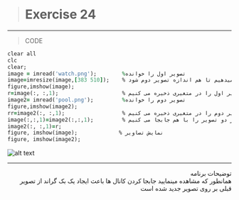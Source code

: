 > # Exercise 24

***
>CODE

```ruby
clear all
clc
clear;
image = imread('watch.png');        %تصویر اول را خوانده
image=imresize(image,[383 510]);    % تصویر اول را تغییر سایز میدهیم تا هم اندازه تصویر دوم شود
figure,imshow(image); 
r=image(:, :,1);                    % کانال قرمز تصویر اول را در متغیری ذخیره می کنیم
image2= imread('pool.png');         %تصویر دوم را خوانده
figure,imshow(image2);
rr=image2(:, :,1);                  % کانال قرمز تصویر دوم را در متغیری ذخیره می کنیم
image(:,:,1)=image2(:,:,1);         % کانال قرمز دو تصویر را با هم جابجا می کنیم
image2(:, :,1)=r;
figure, imshow(image);             % نمایش تصاویر
figure, imshow(image2);
```
![alt text](https://github.com/semnan-university-ai/image-processing-class/upload/main/excersiecs/faeze75/24)
***
<div dir="rtl">
توضیحات برنامه <br />
همانطور که مشاهده مینمایید جابجا کردن کانال ها باعث ایجاد یک بک گراند از تصویر قبلی بر روی تصویر جدید شده است
</div>
